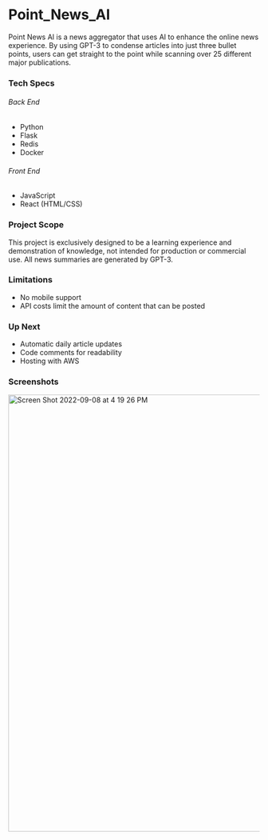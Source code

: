 # Point_News_AI

Point News AI is a news aggregator that uses AI to enhance the online news experience. By using GPT-3 to condense articles
into just three bullet points, users can get straight to the point while scanning over 25 different major publications.

### Tech Specs
###### Back End
- Python
- Flask
- Redis
- Docker

###### Front End
- JavaScript
- React (HTML/CSS)

### Project Scope
This project is exclusively designed to be a learning experience and demonstration of knowledge, not intended for production or commercial use. All news summaries are generated by GPT-3.


### Limitations
- No mobile support 
- API costs limit the amount of content that can be posted

### Up Next 
- Automatic daily article updates
- Code comments for readability 
- Hosting with AWS

### Screenshots
<img width="874" alt="Screen Shot 2022-09-08 at 4 19 26 PM" src="https://user-images.githubusercontent.com/49734611/189242214-4f2db0b8-4f65-4182-8b39-e568ebdca17b.png">

